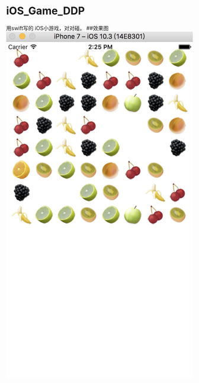 # iOS_Game_DDP
用swift写的 iOS小游戏，对对碰。
##效果图
![](https://github.com/reallin/iOS_Game_DDP/blob/master/WX20171103-142549%402x.png)

